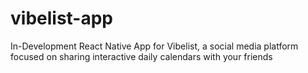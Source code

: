 # vibelist-app

In-Development React Native App for Vibelist, a social media platform focused on sharing interactive daily calendars with your friends
